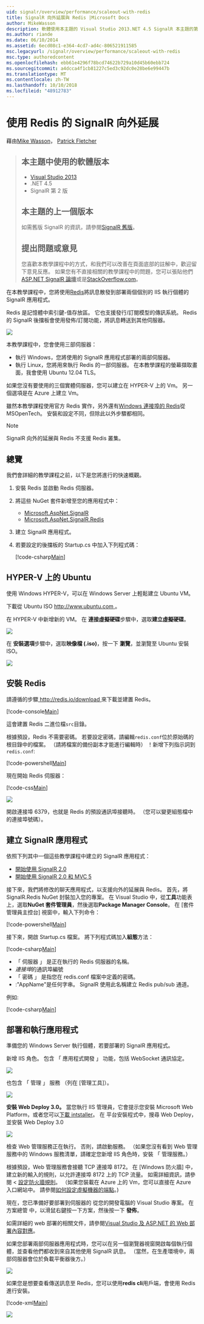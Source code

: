 ```yaml
---
uid: signalr/overview/performance/scaleout-with-redis
title: SignalR 向外延展與 Redis |Microsoft Docs
author: MikeWasson
description: 軟體使用本主題的 Visual Studio 2013.NET 4.5 SignalR 本主題的第 2 版上一個版本的版本較早版本的相關資訊...
ms.author: riande
ms.date: 06/10/2014
ms.assetid: 6ecd08c1-e364-4cd7-ad4c-806521911585
msc.legacyurl: /signalr/overview/performance/scaleout-with-redis
msc.type: authoredcontent
ms.openlocfilehash: ebb61e4296f78bcd74622b729a10d45b60ebb724
ms.sourcegitcommit: a4dcca4f1cb81227c5ed3c92dc0e28be6e99447b
ms.translationtype: MT
ms.contentlocale: zh-TW
ms.lasthandoff: 10/10/2018
ms.locfileid: "48912783"
---
```

<a name="signalr-scaleout-with-redis"></a>使用 Redis 的 SignalR 向外延展
====================
藉由[Mike Wasson](https://github.com/MikeWasson)， [Patrick Fletcher](https://github.com/pfletcher)

> ## <a name="software-versions-used-in-this-topic"></a>本主題中使用的軟體版本
>
>
> - [Visual Studio 2013](https://my.visualstudio.com/Downloads?q=visual%20studio%202013)
> - .NET 4.5
> - SignalR 第 2 版
>
>
>
> ## <a name="previous-versions-of-this-topic"></a>本主題的上一個版本
>
> 如需舊版 SignalR 的資訊，請參閱[SignalR 舊版](../older-versions/index.md)。
>
> ## <a name="questions-and-comments"></a>提出問題或意見
>
> 您喜歡本教學課程中的方式，和我們可以改善在頁面底部的註解中，歡迎留下意見反應。 如果您有不直接相關的教學課程中的問題，您可以張貼他們[ASP.NET SignalR 論壇](https://forums.asp.net/1254.aspx/1?ASP+NET+SignalR)或是[StackOverflow.com](http://stackoverflow.com/)。


在本教學課程中，您將使用[Redis](http://redis.io/)將訊息散發到部署兩個個別的 IIS 執行個體的 SignalR 應用程式。

Redis 是記憶體中索引鍵-值存放區。 它也支援發行/訂閱模型的傳訊系統。 Redis 的 SignalR 後擋板會使用發佈/訂閱功能，將訊息轉送到其他伺服器。

![](scaleout-with-redis/_static/image1.png)

本教學課程中，您會使用三部伺服器：

- 執行 Windows，您將使用的 SignalR 應用程式部署的兩部伺服器。
- 執行 Linux，您將用來執行 Redis 的一部伺服器。 在本教學課程的螢幕擷取畫面，我會使用 Ubuntu 12.04 TLS。

如果您沒有要使用的三個實體伺服器，您可以建立在 HYPER-V 上的 Vm。 另一個選項是在 Azure 上建立 Vm。

雖然本教學課程使用官方 Redis 實作，另外還有[Windows 連接埠的 Redis](https://github.com/MSOpenTech/redis)從 MSOpenTech。 安裝和設定不同，但除此以外步驟都相同。

> [!NOTE]
>
> SignalR 向外的延展與 Redis 不支援 Redis 叢集。


## <a name="overview"></a>總覽

我們會詳細的教學課程之前，以下是您將進行的快速概觀。

1. 安裝 Redis 並啟動 Redis 伺服器。
2. 將這些 NuGet 套件新增至您的應用程式中：

    - [Microsoft.AspNet.SignalR](http://nuget.org/packages/Microsoft.AspNet.SignalR)
    - [Microsoft.AspNet.SignalR.Redis](http://nuget.org/packages/Microsoft.AspNet.SignalR.Redis)
3. 建立 SignalR 應用程式。
4. 若要設定的後擋板的 Startup.cs 中加入下列程式碼：

    [!code-csharp[Main](scaleout-with-redis/samples/sample1.cs)]

## <a name="ubuntu-on-hyper-v"></a>HYPER-V 上的 Ubuntu

使用 Windows HYPER-V，可以在 Windows Server 上輕鬆建立 Ubuntu VM。

下載從 Ubuntu ISO [ http://www.ubuntu.com ](http://www.ubuntu.com/)。

在 HYPER-V 中新增新的 VM。 在 **連接虛擬硬碟**步驟中，選取**建立虛擬硬碟**。

![](scaleout-with-redis/_static/image2.png)

在 **安裝選項**步驟中，選取**映像檔 (.iso)**，按一下 **瀏覽**，並瀏覽至 Ubuntu 安裝 ISO。

![](scaleout-with-redis/_static/image3.png)

## <a name="install-redis"></a>安裝 Redis

請遵循的步驟[ http://redis.io/download ](http://redis.io/download)來下載並建置 Redis。

[!code-console[Main](scaleout-with-redis/samples/sample2.cmd)]

這會建置 Redis 二進位檔`src`目錄。

根據預設，Redis 不需要密碼。 若要設定密碼，請編輯`redis.conf`位於原始碼的根目錄中的檔案。 （請將檔案的備份副本才能進行編輯時） ！新增下列指示詞到`redis.conf`:

[!code-powershell[Main](scaleout-with-redis/samples/sample3.ps1)]

現在開始 Redis 伺服器：

[!code-css[Main](scaleout-with-redis/samples/sample4.css)]

![](scaleout-with-redis/_static/image4.png)

開啟連接埠 6379，也就是 Redis 的預設通訊埠接聽時。 （您可以變更組態檔中的連接埠號碼）。

## <a name="create-the-signalr-application"></a>建立 SignalR 應用程式

依照下列其中一個這些教學課程中建立的 SignalR 應用程式：

- [開始使用 SignalR 2.0](../getting-started/tutorial-getting-started-with-signalr.md)
- [開始使用 SignalR 2.0 和 MVC 5](../getting-started/tutorial-getting-started-with-signalr-and-mvc.md)

接下來，我們將修改的聊天應用程式，以支援向外的延展與 Redis。 首先，將 SignalR.Redis NuGet 封裝加入您的專案。 在 Visual Studio 中，從**工具**功能表上，選取**NuGet 套件管理員**，然後選取**Package Manager Console**。 在 [套件管理員主控台] 視窗中，輸入下列命令：

[!code-powershell[Main](scaleout-with-redis/samples/sample5.ps1)]

接下來，開啟 Startup.cs 檔案。 將下列程式碼加入**組態**方法：

[!code-csharp[Main](scaleout-with-redis/samples/sample6.cs)]

- 「 伺服器 」 是正在執行的 Redis 伺服器的名稱。
- *連接埠*的通訊埠編號
- 「 密碼 」 是指您在 redis.conf 檔案中定義的密碼。
- :"AppName"是任何字串。 SignalR 使用此名稱建立 Redis pub/sub 通道。

例如: 

[!code-csharp[Main](scaleout-with-redis/samples/sample7.cs)]

## <a name="deploy-and-run-the-application"></a>部署和執行應用程式

準備您的 Windows Server 執行個體，若要部署的 SignalR 應用程式。

新增 IIS 角色。 包含 「 應用程式開發 」 功能，包括 WebSocket 通訊協定。

![](scaleout-with-redis/_static/image5.png)

也包含 「 管理 」 服務 （列在 [管理工具]）。

![](scaleout-with-redis/_static/image6.png)

**安裝 Web Deploy 3.0。** 當您執行 IIS 管理員，它會提示您安裝 Microsoft Web Platform，或者您可以[下載 intstaller](https://go.microsoft.com/fwlink/?LinkId=255386)。 在 平台安裝程式中，搜尋 Web Deploy，並安裝 Web Deploy 3.0

![](scaleout-with-redis/_static/image7.png)

檢查 Web 管理服務正在執行。 否則，請啟動服務。 （如果您沒有看到 Web 管理服務中的 Windows 服務清單，請確定您新增 IIS 角色時，安裝 「 管理服務。）

根據預設，Web 管理服務會接聽 TCP 連接埠 8172。 在 [Windows 防火牆] 中，建立新的輸入的規則，以允許連接埠 8172 上的 TCP 流量。 如需詳細資訊，請參閱 <<c0> [ 設定防火牆規則](https://technet.microsoft.com/library/dd448559(WS.10).aspx)。 （如果您裝載在 Azure 上的 Vm，您可以直接在 Azure 入口網站中。 請參閱[如何設定虛擬機器的端點](https://azure.microsoft.com/documentation/articles/virtual-machines-set-up-endpoints/)。)

現在，您已準備好要部署到伺服器的 從您的開發電腦的 Visual Studio 專案。 在 方案總管 中，以滑鼠右鍵按一下方案，然後按一下 **發佈**。

如需詳細的 web 部署的相關文件，請參閱[Visual Studio 及 ASP.NET 的 Web 部署內容對應](../../../whitepapers/aspnet-web-deployment-content-map.md)。

如果您部署兩部伺服器應用程式時，您可以在另一個瀏覽器視窗開啟每個執行個體，並查看他們都收到來自其他使用 SignalR 訊息。 （當然，在生產環境中，兩部伺服器會位於負載平衡器後方。）

![](scaleout-with-redis/_static/image8.png)

如果您是想要查看傳送訊息至 Redis，您可以使用**redis cli**用戶端，會使用 Redis 進行安裝。

[!code-xml[Main](scaleout-with-redis/samples/sample8.xml)]

![](scaleout-with-redis/_static/image9.png)
